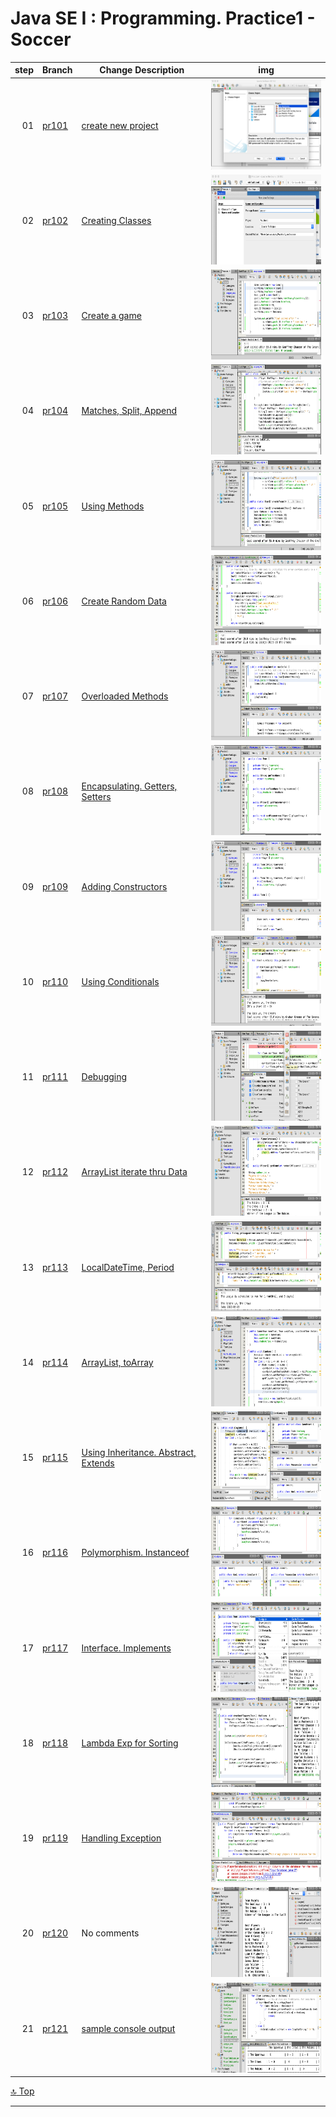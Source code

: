 Java SE I : Programming. Practice1 -  Soccer
===
[top]: topOfThePage

| step | Branch | Change Description | img |
| ---: | --- | --- | --- |
| 01 | 	[pr101](	/../../tree/pr101/Practice1 )| 	[create new project](	/../../commit/049ae569123e914c65300fc557218cc3d715406b)| 	<img src="img/210612pr101.png" alt="210612pr101.png" height="144"> |
| 02 | 	[pr102](	/../../tree/pr102/Practice1)| 	[Creating Classes](	/../../commit/a6fb11c98ecd51ae125feb115aff993ff6083cad )| 	<img src="img/210613pr102.png" alt="2106130pr102.png" height="144"> |
| 03 | 	[pr103](	/../../tree/pr103/Practice1)| 	[Create a game	](	/../../commit/267a8d26d33ba4869047b983f1e26dff93510682)| 	<img src="img/210614pr103.png" alt="210614pr103.png" height="144"> |
| 04 | 	[pr104](	/../../tree/pr104/Practice1)| 	[Matches, Split, Append](	/../../commit/1f26b476594094a189aeb239f5d23f2baf1a5fea)| 	<img src="img/210614pr104.png" alt="210614pr104.png" height="144"> |
| 05 | 	[pr105](	/../../tree/pr105/Practice1)| 	[Using Methods](	/../../commit/913166b7c21e755afe21a3c033f4fac2c07a0adc)| 	<img src="img/210614pr105.png" alt="210614pr105.png" height="144"> |
| 06 | 	[pr106](	/../../tree/pr106/Practice1)| 	[Create Random Data](	/../../commit/1a98f0ce60e4c0a3782e994dfc41088588c780f9)| 	<img src="img/210614pr106.png" alt="210614pr106.png" height="144"> |
| 07 | 	[pr107](	/../../tree/pr107/Practice1)| 	[Overloaded Methods](	/../../commit/b4ffea4e87b92dcca0f29eac20a58c0d3d9cdfa5)| 	<img src="img/210615pr107.png" alt="210615pr107.png" height="144"> |
| 08 | 	[pr108](	/../../tree/pr108/Practice1)| 	[Encapsulating. Getters, Setters](	/../../commit/27c7a302718ee1703357a3b1a2d72bf8732e7089)| 	<img src="img/210615pr108.png" alt="210615pr108.png" height="144"> |
| 09 | 	[pr109](	/../../tree/pr109/Practice1)| 	[Adding Constructors	](	/../../commit/92c911ecb486e0c6a8ccaea2a022d85622e57328)| 	<img src="img/210615pr109.png" alt="210615pr109.png" height="144"> |
| 10 | 	[pr110](	/../../tree/pr110/Practice1)| 	[Using Conditionals](	/../../commit/e2eeb2e5e125080a50a2fdbbfe04c4df45d48cd7)| 	<img src="img/210616pr110.png" alt="210616pr110.png" height="144"> |
| 11 | 	[pr111](	/../../tree/pr111/Practice1)| 	[Debugging](	/../../commit/1203691c57586aec942513a5d07cb4bc20e84d83)| 	<img src="img/210617pr111.png" alt="210617pr111.png" height="144"> |
| 12 | 	[pr112](	/../../tree/pr112/Practice1)| 	[ArrayList iterate thru Data	](	/../../commit/b9d3ac7814f0811ec96f0a2229eb5dbb46a4d8d7)| 	<img src="img/210618pr112.png" alt="210618pr112.png" height="144"> |
| 13 | 	[pr113](	/../../tree/pr113/Practice1)| 	[LocalDateTime, Period](	/../../commit/ec6f013555b9eafb32bc5423567ff11decad2593)| 	<img src="img/210618pr113.png" alt="210618pr113.png" height="144"> |
| 14 | 	[pr114](	/../../tree/pr114/Practice1)| 	[ArrayList, toArray](	/../../commit/7d0ecbe21a675b2aad98f6974fe594fb5577baea)| 	<img src="img/210623pr114.png" alt="210623pr114.png" height="144"> |
| 15 | 	[pr115](	/../../tree/pr115/Practice1)| 	[Using Inheritance. Abstract, Extends	](	/../../commit/1aca177ac335aabeb52a86c25011dcdeb82220b8)| 	<img src="img/210623pr115.png" alt="210623pr115.png" height="144"> |
| 16 | 	[pr116](	/../../tree/pr116/Practice1)| 	[Polymorphism. Instanceof](	/../../commit/3068e0bccd013ff02815f26a1197e6470c9e3405)| 	<img src="img/210624pr116.png" alt="210624pr116.png" height="144"> |
| 17 | 	[pr117](	/../../tree/pr117/Practice1)| 	[Interface. Implements](	/../../commit/13584954a5b652dd6d4dfa9e9b854827b960c6ad)| 	<img src="img/210626pr117.png" alt="210626pr117.png" height="144"> |
| 18 | 	[pr118](	/../../tree/pr118/Practice1)| 	[Lambda Exp for Sorting](	/../../commit/dad0955708481bb5ad1373cef89d1ea72f080763)| 	<img src="img/210626pr118.png" alt="210626pr118.png" height="144"> |
| 19 | 	[pr119](	/../../tree/pr119/Practice1)| 	[Handling Exception](	/../../commit/bb3499acddb1e8da74791d8fe71036cc55803f56)| 	<img src="img/210628pr119.png" alt="210628pr119.png" height="144"> |
  | 20 | 	[pr120](	/../../tree/pr120/Practice1)| No comments | 	<img src="img/210629pr120.png" alt="210629pr120.png" height="144"> |
| 21 | 	[pr121](	/../../tree/pr121/Practice1)| 	[sample console output](/../../blob/pr121/Practice1/sampleOutput.md)| 	<img src="img/210629pr121.png" alt="210629pr121.png" height="144"> |


[:top: Top](#top)

---
